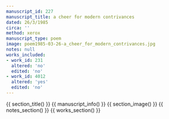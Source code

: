 ```yaml
---
manuscript_id: 227
manuscript_title: a cheer for modern contrivances
dated: 26/3/1985
circa: ''
method: xerox
manuscript_type: poem
image: poem1985-03-26-a_cheer_for_modern_contrivances.jpg
notes: null
works_included:
- work_id: 231
  altered: 'no'
  edited: 'no'
- work_id: 4012
  altered: 'yes'
  edited: 'no'
---
```


{{ section_title() }}
{{ manuscript_info() }}
{{ section_image() }}
{{ notes_section() }}
{{ works_section() }}
